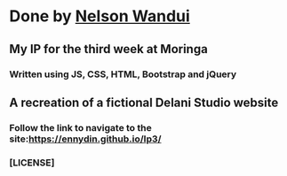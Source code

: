# Done by [Nelson Wandui](https://github.com/EnnyDin)
## My IP for the third week at Moringa 
### Written using JS, CSS, HTML, Bootstrap and jQuery
## A recreation of a fictional Delani Studio website
### Follow the link to navigate to the site:https://ennydin.github.io/Ip3/
### [LICENSE] 
